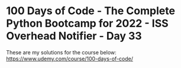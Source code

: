 # 100 Days of Code - The Complete Python Bootcamp for 2022 - ISS Overhead Notifier - Day 33

These are my solutions for the course below:<br>
https://www.udemy.com/course/100-days-of-code/<br>
